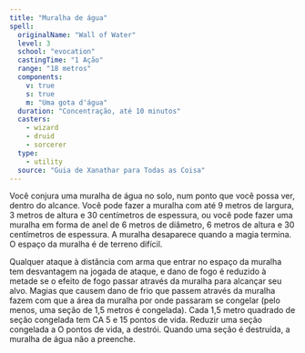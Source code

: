```yaml
---
title: "Muralha de água"
spell:
  originalName: "Wall of Water"
  level: 3
  school: "evocation"
  castingTime: "1 Ação"
  range: "18 metros"
  components:
    v: true
    s: true
    m: "Uma gota d'água"
  duration: "Concentração, até 10 minutos"
  casters:
    - wizard
    - druid
    - sorcerer
  type:
    - utility
  source: "Guia de Xanathar para Todas as Coisa"
---
```


Você conjura uma muralha de água no solo, num ponto que você possa ver, dentro do alcance. Você pode fazer a muralha com até 9 metros de largura, 3 metros de altura e 30 centímetros de espessura, ou você pode fazer uma muralha em forma de anel de 6 metros de diâmetro, 6 metros de altura e 30 centímetros de espessura. A muralha desaparece quando a magia termina. O espaço da muralha é de terreno difícil.

Qualquer ataque à distância com arma que entrar no espaço da muralha tem desvantagem na jogada de ataque, e dano de fogo é reduzido à metade se o efeito de fogo passar através da muralha para alcançar seu alvo. Magias que causem dano de frio que passem através da muralha fazem com que a área da muralha por onde passaram se congelar (pelo menos, uma seção de 1,5 metros é congelada). Cada 1,5 metro quadrado de seção congelada tem CA 5 e 15 pontos de vida. Reduzir uma seção congelada a O pontos de vida, a destrói. Quando uma seção é destruída, a muralha de água não a preenche.

